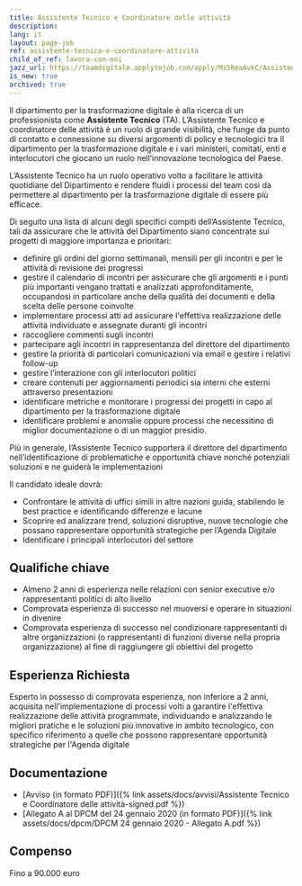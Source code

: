 ```yaml
---
title: Assistente Tecnico e Coordinatore delle attività
description:
lang: it
layout: page-job
ref: assistente-tecnico-e-coordinatore-attività
child_of_ref: lavora-con-noi
jazz_url: https://teamdigitale.applytojob.com/apply/Ms5ReaAvkC/Assistente-Tecnico-E-Coordinatore-Delle-Attivit.html
is_new: true
archived: true
---
```


Il dipartimento per la trasformazione digitale è alla ricerca di un professionista come **Assistente Tecnico** (TA). L’Assistente Tecnico e coordinatore delle attività è un ruolo di grande visibilità, che funge da punto di contatto e connessione su diversi argomenti di policy e tecnologici tra Il dipartimento per la trasformazione digitale e i vari ministeri, comitati, enti e interlocutori che giocano un ruolo nell’innovazione tecnologica del Paese.
 
L’Assistente Tecnico ha un ruolo operativo volto a facilitare le attività quotidiane del Dipartimento e rendere fluidi i processi del team così da permettere al dipartimento per la trasformazione digitale di essere più efficace. 

Di seguito una lista di alcuni degli specifici compiti dell’Assistente Tecnico, tali da assicurare che le attività del Dipartimento siano concentrate sui progetti di maggiore importanza e prioritari:
 
- definire gli ordini del giorno settimanali, mensili per gli incontri e per le attività di revisione dei progressi
- gestire il calendario di incontri per assicurare che gli argomenti e i punti più importanti vengano trattati e analizzati approfonditamente, occupandosi in particolare anche della qualità dei documenti e della scelta delle persone coinvolte
- implementare processi atti ad assicurare l'effettiva realizzazione delle attività individuate e assegnate duranti gli incontri
- raccogliere commenti sugli incontri
- partecipare agli incontri in rappresentanza del direttore del dipartimento
- gestire la priorità di particolari comunicazioni via email e gestire i relativi follow-up
- gestire l’interazione con gli interlocutori politici
- creare contenuti per aggiornamenti periodici sia interni che esterni attraverso presentazioni
- identificare metriche e monitorare i progressi dei progetti in capo al dipartimento per la trasformazione digitale
- identificare problemi e anomalie oppure processi che necessitino di miglior documentazione o di un maggior presidio.

Più in generale, l’Assistente Tecnico supporterà il direttore del dipartimento nell’identificazione di problematiche e opportunità chiave nonché potenziali soluzioni e ne guiderà le implementazioni

Il candidato ideale dovrà:

- Confrontare le attività di uffici simili in altre nazioni guida, stabilendo le best practice e identificando differenze e lacune
- Scoprire ed analizzare trend, soluzioni disruptive, nuove tecnologie che possano rappresentare opportunità strategiche per l’Agenda Digitale
- Identificare i principali interlocutori del settore


## Qualifiche chiave

- Almeno 2 anni di esperienza nelle relazioni con senior executive e/o rappresentanti politici di alto livello
- Comprovata esperienza di successo nel muoversi e operare in situazioni in divenire
- Comprovata esperienza di successo nel condizionare rappresentanti di altre organizzazioni (o rappresentanti di funzioni diverse nella propria organizzazione) al fine di raggiungere gli obiettivi del progetto


## Esperienza Richiesta

Esperto in possesso di comprovata esperienza, non inferiore a 2 anni, acquisita nell’implementazione di processi volti a garantire l'effettiva realizzazione delle attività programmate, individuando e analizzando le migliori pratiche e le soluzioni più innovative in ambito tecnologico, con specifico riferimento a quelle che possono rappresentare opportunità strategiche per l'Agenda digitale


## Documentazione

- [Avviso (in formato PDF)]({% link assets/docs/avvisi/Assistente Tecnico e Coordinatore delle attività-signed.pdf %})
- [Allegato A al DPCM del 24 gennaio 2020 (in formato PDF)]({% link assets/docs/dpcm/DPCM 24 gennaio 2020 - Allegato A.pdf %})


## Compenso

Fino a 90.000 euro
